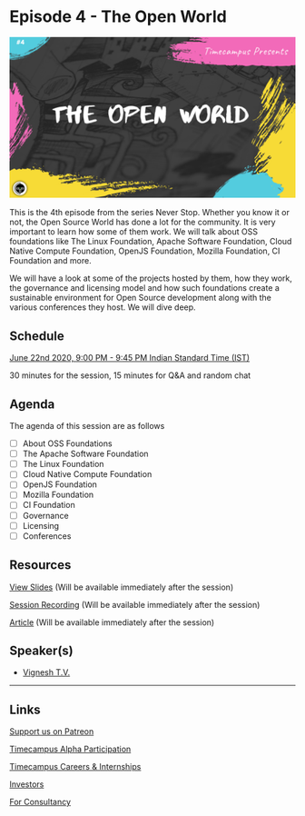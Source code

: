 # Episode 4 - The Open World

![](4-OpenWorld.png)

This is the 4th episode from the series Never Stop. Whether you know it or not, the Open Source World has done a lot for the community. It is very important to learn how some of them work. We will talk about OSS foundations like The Linux Foundation, Apache Software Foundation, Cloud Native Compute Foundation, OpenJS Foundation, Mozilla Foundation, CI Foundation and more.

We will have a look at some of the projects hosted by them, how they work, the governance and licensing model and how such foundations create a sustainable environment for Open Source development along with the various conferences they host. We will dive deep.

## Schedule

[June 22nd 2020, 9:00 PM - 9:45 PM Indian Standard Time (IST)](https://calendar.google.com/event?action=TEMPLATE&tmeid=MTUwcGIyZzFoNGdpcWRudmRucXZ0aWM3OXQgdGltZWNhbXB1cy5jb21fM2hxNHB0a3MwbGUycm5kMGowMW82MDE0YWdAZw&tmsrc=timecampus.com_3hq4ptks0le2rnd0j01o6014ag%40group.calendar.google.com)

30 minutes for the session, 15 minutes for Q&A and random chat

## Agenda

The agenda of this session are as follows

- [ ] About OSS Foundations
- [ ] The Apache Software Foundation
- [ ] The Linux Foundation
- [ ] Cloud Native Compute Foundation
- [ ] OpenJS Foundation
- [ ] Mozilla Foundation
- [ ] CI Foundation
- [ ] Governance
- [ ] Licensing
- [ ] Conferences

## Resources

[View Slides](#) (Will be available immediately after the session)

[Session Recording](#) (Will be available immediately after the session)

[Article](#) (Will be available immediately after the session)

## Speaker(s)

- [Vignesh T.V.](http://tvvignesh.com/)

------------------------------------------

## Links

[Support us on Patreon](https://www.patreon.com/timecampus)

[Timecampus Alpha Participation](https://docs.google.com/forms/d/1-fHizPhuXqDKqFZ2ns7Ttl00mT13DtjsRbHE5KtpxXs/viewform)

[Timecampus Careers & Internships](https://docs.google.com/forms/d/1jHW-I5yjHl49itwoyM5xxYUao0X1fbnnoxJd78fS5u8/viewform)

[Investors](https://docs.google.com/forms/d/13jkHPdvqoMDNsyzpC8-Dbv0lai8bXOvOLIovey7hfUM/viewform)

[For Consultancy](https://docs.google.com/forms/d/e/1FAIpQLSeCb-Pu7Hcnh7oRvleRka2VW8EVZ6d8cNEccV7jKVmzhE6ilg/viewform)
